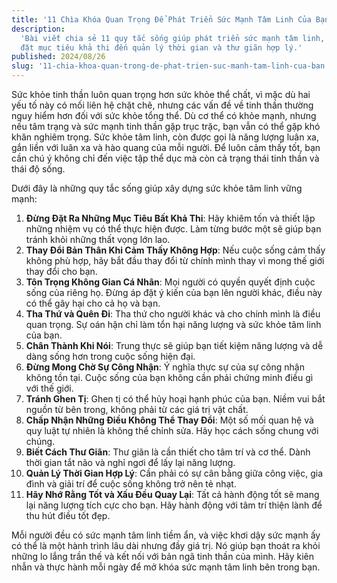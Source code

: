 ```yaml
---
title: '11 Chìa Khóa Quan Trọng Để Phát Triển Sức Mạnh Tâm Linh Của Bạn'
description:
  'Bài viết chia sẻ 11 quy tắc sống giúp phát triển sức mạnh tâm linh, từ việc
  đặt mục tiêu khả thi đến quản lý thời gian và thư giãn hợp lý.'
published: 2024/08/26
slug: '11-chia-khoa-quan-trong-de-phat-trien-suc-manh-tam-linh-cua-ban'
---
```


Sức khỏe tinh thần luôn quan trọng hơn sức khỏe thể chất, vì mặc dù hai yếu tố
này có mối liên hệ chặt chẽ, nhưng các vấn đề về tinh thần thường nguy hiểm hơn
đối với sức khỏe tổng thể. Dù cơ thể có khỏe mạnh, nhưng nếu tâm trạng và sức
mạnh tinh thần gặp trục trặc, bạn vẫn có thể gặp khó khăn nghiêm trọng. Sức khỏe
tâm linh, còn được gọi là năng lượng luân xa, gắn liền với luân xa và hào quang
của mỗi người. Để luôn cảm thấy tốt, bạn cần chú ý không chỉ đến việc tập thể
dục mà còn cả trạng thái tinh thần và thái độ sống.

Dưới đây là những quy tắc sống giúp xây dựng sức khỏe tâm linh vững mạnh:

1. **Đừng Đặt Ra Những Mục Tiêu Bất Khả Thi**: Hãy khiêm tốn và thiết lập những
   nhiệm vụ có thể thực hiện được. Làm từng bước một sẽ giúp bạn tránh khỏi
   những thất vọng lớn lao.
2. **Thay Đổi Bản Thân Khi Cảm Thấy Không Hợp**: Nếu cuộc sống cảm thấy không
   phù hợp, hãy bắt đầu thay đổi từ chính mình thay vì mong thế giới thay đổi
   cho bạn.
3. **Tôn Trọng Không Gian Cá Nhân**: Mọi người có quyền quyết định cuộc sống của
   riêng họ. Đừng áp đặt ý kiến của bạn lên người khác, điều này có thể gây hại
   cho cả họ và bạn.
4. **Tha Thứ và Quên Đi**: Tha thứ cho người khác và cho chính mình là điều quan
   trọng. Sự oán hận chỉ làm tổn hại năng lượng và sức khỏe tâm linh của bạn.
5. **Chân Thành Khi Nói**: Trung thực sẽ giúp bạn tiết kiệm năng lượng và dễ
   dàng sống hơn trong cuộc sống hiện đại.
6. **Đừng Mong Chờ Sự Công Nhận**: Ý nghĩa thực sự của sự công nhận không tồn
   tại. Cuộc sống của bạn không cần phải chứng minh điều gì với thế giới.
7. **Tránh Ghen Tị**: Ghen tị có thể hủy hoại hạnh phúc của bạn. Niềm vui bắt
   nguồn từ bên trong, không phải từ các giá trị vật chất.
8. **Chấp Nhận Những Điều Không Thể Thay Đổi**: Một số mối quan hệ và quy luật
   tự nhiên là không thể chỉnh sửa. Hãy học cách sống chung với chúng.
9. **Biết Cách Thư Giãn**: Thư giãn là cần thiết cho tâm trí và cơ thể. Dành
   thời gian tắt não và nghỉ ngơi để lấy lại năng lượng.
10. **Quản Lý Thời Gian Hợp Lý**: Cần phải có sự cân bằng giữa công việc, gia
    đình và giải trí để cuộc sống không trở nên tẻ nhạt.
11. **Hãy Nhớ Rằng Tốt và Xấu Đều Quay Lại**: Tất cả hành động tốt sẽ mang lại
    năng lượng tích cực cho bạn. Hãy hành động với tâm trí thiện lành để thu hút
    điều tốt đẹp.

Mỗi người đều có sức mạnh tâm linh tiềm ẩn, và việc khơi dậy sức mạnh ấy có thể
là một hành trình lâu dài nhưng đầy giá trị. Nó giúp bạn thoát ra khỏi những lo
lắng trần thế và kết nối với bản ngã tinh thần của mình. Hãy kiên nhẫn và thực
hành mỗi ngày để mở khóa sức mạnh tâm linh bên trong bạn.

